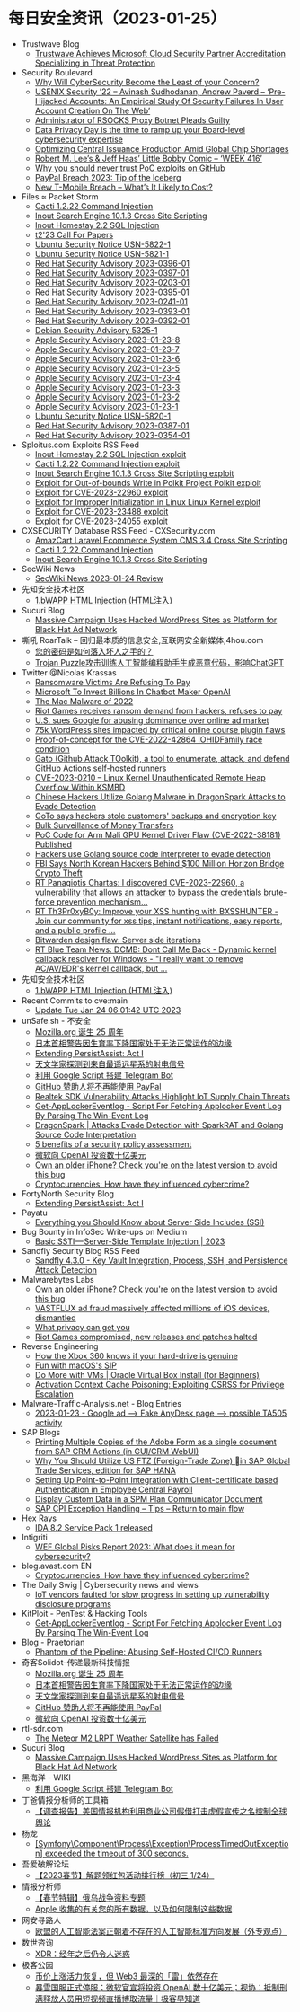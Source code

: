 # 每日安全资讯（2023-01-25）

- Trustwave Blog
  - [Trustwave Achieves Microsoft Cloud Security Partner Accreditation Specializing in Threat Protection](https://www.trustwave.com/en-us/resources/blogs/trustwave-blog/trustwave-achieves-microsoft-cloud-security-partner-accreditation-specializing-in-threat-protection/)
- Security Boulevard
  - [Why Will CyberSecurity Become the Least of your Concern?](https://securityboulevard.com/2023/01/why-will-cybersecurity-become-the-least-of-your-concern/)
  - [USENIX Security ’22 – Avinash Sudhodanan, Andrew Paverd –  ‘Pre-Hijacked Accounts: An Empirical Study Of Security Failures In User Account Creation On The Web’](https://securityboulevard.com/2023/01/usenix-security-22-avinash-sudhodanan-andrew-paverd-pre-hijacked-accounts-an-empirical-study-of-security-failures-in-user-account-creation-on-the-web/)
  - [Administrator of RSOCKS Proxy Botnet Pleads Guilty](https://securityboulevard.com/2023/01/administrator-of-rsocks-proxy-botnet-pleads-guilty/)
  - [Data Privacy Day is the time to ramp up your Board-level cybersecurity expertise](https://securityboulevard.com/2023/01/data-privacy-day-is-the-time-to-ramp-up-your-board-level-cybersecurity-expertise/)
  - [Optimizing Central Issuance Production Amid Global Chip Shortages](https://securityboulevard.com/2023/01/optimizing-central-issuance-production-amid-global-chip-shortages/)
  - [Robert M. Lee’s & Jeff Haas’ Little Bobby Comic – ‘WEEK 416’](https://securityboulevard.com/2023/01/robert-m-lees-jeff-haas-little-bobby-comic-week-416/)
  - [Why you should never trust PoC exploits on GitHub](https://securityboulevard.com/2023/01/why-you-should-never-trust-poc-exploits-on-github/)
  - [PayPal Breach 2023: Tip of the Iceberg](https://securityboulevard.com/2023/01/paypal-breach-2023-tip-of-the-iceberg/)
  - [New T-Mobile Breach – What’s It Likely to Cost?](https://securityboulevard.com/2023/01/new-t-mobile-breach-whats-it-likely-to-cost/)
- Files ≈ Packet Storm
  - [Cacti 1.2.22 Command Injection](https://packetstormsecurity.com/files/170714/cacti_unauthenticated_cmd_injection.rb.txt)
  - [Inout Search Engine 10.1.3 Cross Site Scripting](https://packetstormsecurity.com/files/170713/inoutse1013-xss.txt)
  - [Inout Homestay 2.2 SQL Injection](https://packetstormsecurity.com/files/170712/inouthomestay22-sql.txt)
  - [t2'23 Call For Papers](https://packetstormsecurity.com/files/170711/T223-CFP.txt)
  - [Ubuntu Security Notice USN-5822-1](https://packetstormsecurity.com/files/170710/USN-5822-1.txt)
  - [Ubuntu Security Notice USN-5821-1](https://packetstormsecurity.com/files/170709/USN-5821-1.txt)
  - [Red Hat Security Advisory 2023-0396-01](https://packetstormsecurity.com/files/170708/RHSA-2023-0396-01.txt)
  - [Red Hat Security Advisory 2023-0397-01](https://packetstormsecurity.com/files/170707/RHSA-2023-0397-01.txt)
  - [Red Hat Security Advisory 2023-0203-01](https://packetstormsecurity.com/files/170706/RHSA-2023-0203-01.txt)
  - [Red Hat Security Advisory 2023-0395-01](https://packetstormsecurity.com/files/170705/RHSA-2023-0395-01.txt)
  - [Red Hat Security Advisory 2023-0241-01](https://packetstormsecurity.com/files/170704/RHSA-2023-0241-01.txt)
  - [Red Hat Security Advisory 2023-0393-01](https://packetstormsecurity.com/files/170703/RHSA-2023-0393-01.txt)
  - [Red Hat Security Advisory 2023-0392-01](https://packetstormsecurity.com/files/170702/RHSA-2023-0392-01.txt)
  - [Debian Security Advisory 5325-1](https://packetstormsecurity.com/files/170701/dsa-5325-1.txt)
  - [Apple Security Advisory 2023-01-23-8](https://packetstormsecurity.com/files/170700/APPLE-SA-2023-01-23-8.txt)
  - [Apple Security Advisory 2023-01-23-7](https://packetstormsecurity.com/files/170699/APPLE-SA-2023-01-23-7.txt)
  - [Apple Security Advisory 2023-01-23-6](https://packetstormsecurity.com/files/170698/APPLE-SA-2023-01-23-6.txt)
  - [Apple Security Advisory 2023-01-23-5](https://packetstormsecurity.com/files/170697/APPLE-SA-2023-01-23-5.txt)
  - [Apple Security Advisory 2023-01-23-4](https://packetstormsecurity.com/files/170696/APPLE-SA-2023-01-23-4.txt)
  - [Apple Security Advisory 2023-01-23-3](https://packetstormsecurity.com/files/170695/APPLE-SA-2023-01-23-3.txt)
  - [Apple Security Advisory 2023-01-23-2](https://packetstormsecurity.com/files/170694/APPLE-SA-2023-01-23-2.txt)
  - [Apple Security Advisory 2023-01-23-1](https://packetstormsecurity.com/files/170693/APPLE-SA-2023-01-23-1.txt)
  - [Ubuntu Security Notice USN-5820-1](https://packetstormsecurity.com/files/170692/USN-5820-1.txt)
  - [Red Hat Security Advisory 2023-0387-01](https://packetstormsecurity.com/files/170691/RHSA-2023-0387-01.txt)
  - [Red Hat Security Advisory 2023-0354-01](https://packetstormsecurity.com/files/170690/RHSA-2023-0354-01.txt)
- Sploitus.com Exploits RSS Feed
  - [Inout Homestay 2.2 SQL Injection exploit](https://sploitus.com/exploit?id=PACKETSTORM:170712&utm_source=rss&utm_medium=rss)
  - [Cacti 1.2.22 Command Injection exploit](https://sploitus.com/exploit?id=PACKETSTORM:170714&utm_source=rss&utm_medium=rss)
  - [Inout Search Engine 10.1.3 Cross Site Scripting exploit](https://sploitus.com/exploit?id=PACKETSTORM:170713&utm_source=rss&utm_medium=rss)
  - [Exploit for Out-of-bounds Write in Polkit Project Polkit exploit](https://sploitus.com/exploit?id=D4177D76-F32E-59C8-BDDB-105E9ADA8A3C&utm_source=rss&utm_medium=rss)
  - [Exploit for CVE-2023-22960 exploit](https://sploitus.com/exploit?id=C3C92D33-EE4A-5915-A66B-4F11104E6737&utm_source=rss&utm_medium=rss)
  - [Exploit for Improper Initialization in Linux Linux Kernel exploit](https://sploitus.com/exploit?id=EB24215E-691D-5021-A9EA-DD51BE5B88A7&utm_source=rss&utm_medium=rss)
  - [Exploit for CVE-2023-23488 exploit](https://sploitus.com/exploit?id=9019033E-13FA-5658-B22B-9BEC8E1E8158&utm_source=rss&utm_medium=rss)
  - [Exploit for CVE-2023-24055 exploit](https://sploitus.com/exploit?id=6894117C-849A-5F39-AD43-5A50A35879C7&utm_source=rss&utm_medium=rss)
- CXSECURITY Database RSS Feed - CXSecurity.com
  - [AmazCart Laravel Ecommerce System CMS 3.4 Cross Site Scripting](https://cxsecurity.com/issue/WLB-2023010045)
  - [Cacti 1.2.22 Command Injection](https://cxsecurity.com/issue/WLB-2023010044)
  - [Inout Search Engine 10.1.3 Cross Site Scripting](https://cxsecurity.com/issue/WLB-2023010043)
- SecWiki News
  - [SecWiki News 2023-01-24 Review](http://www.sec-wiki.com/?2023-01-24)
- 先知安全技术社区
  - [1.bWAPP HTML Injection (HTML注入)](https://xz.aliyun.com/t/12064)
- Sucuri Blog
  - [Massive Campaign Uses Hacked WordPress Sites as Platform for Black Hat Ad Network](https://blog.sucuri.net/2023/01/massive-campaign-uses-hacked-wordpress-sites-as-platform-for-black-hat-ad-network.html)
- 嘶吼 RoarTalk – 回归最本质的信息安全,互联网安全新媒体,4hou.com
  - [您的密码是如何落入坏人之手的？](https://www.4hou.com/posts/jJpP)
  - [Trojan Puzzle攻击训练人工智能编程助手生成恶意代码，影响ChatGPT](https://www.4hou.com/posts/8YQ3)
- Twitter @Nicolas Krassas
  - [Ransomware Victims Are Refusing To Pay](https://twitter.com/Dinosn/status/1617964486971002883)
  - [Microsoft To Invest Billions In Chatbot Maker OpenAI](https://twitter.com/Dinosn/status/1617964454318342146)
  - [The Mac Malware of 2022](https://twitter.com/Dinosn/status/1617964401004511233)
  - [Riot Games receives ransom demand from hackers, refuses to pay](https://twitter.com/Dinosn/status/1617964255143399424)
  - [U.S. sues Google for abusing dominance over online ad market](https://twitter.com/Dinosn/status/1617963943515033602)
  - [75k WordPress sites impacted by critical online course plugin flaws](https://twitter.com/Dinosn/status/1617963811394433025)
  - [Proof-of-concept for the CVE-2022-42864 IOHIDFamily race condition](https://twitter.com/Dinosn/status/1617919197610409985)
  - [Gato (Github Attack TOolkit), a tool to enumerate, attack, and defend GitHub Actions self-hosted runners](https://twitter.com/Dinosn/status/1617917177541320705)
  - [CVE-2023-0210 – Linux Kernel Unauthenticated Remote Heap Overflow Within KSMBD](https://twitter.com/Dinosn/status/1617917073702924288)
  - [Chinese Hackers Utilize Golang Malware in DragonSpark Attacks to Evade Detection](https://twitter.com/Dinosn/status/1617916820002058244)
  - [GoTo says hackers stole customers' backups and encryption key](https://twitter.com/Dinosn/status/1617916735444881410)
  - [Bulk Surveillance of Money Transfers](https://twitter.com/Dinosn/status/1617871463729758210)
  - [PoC Code for Arm Mali GPU Kernel Driver Flaw (CVE-2022-38181) Published](https://twitter.com/Dinosn/status/1617871384381911040)
  - [Hackers use Golang source code interpreter to evade detection](https://twitter.com/Dinosn/status/1617871343307087872)
  - [FBI Says North Korean Hackers Behind $100 Million Horizon Bridge Crypto Theft](https://twitter.com/Dinosn/status/1617871299250126855)
  - [RT Panagiotis Chartas: I discovered CVE-2023-22960, a vulnerability that allows an attacker to bypass the credentials brute-force prevention mechanism...](https://twitter.com/t3l3machus/status/1617870551594471424)
  - [RT Th3Pr0xyB0y: Improve your XSS hunting with BXSSHUNTER - Join our community for xss tips, instant notifications, easy reports, and a public profile ...](https://twitter.com/Th3Pr0xyB0y/status/1617853326464536588)
  - [Bitwarden design flaw: Server side iterations](https://twitter.com/Dinosn/status/1617813389161693189)
  - [RT Blue Team News: DCMB: Dont Call Me Back - Dynamic kernel callback resolver for Windows - "I really want to remove AC/AV/EDR's kernel callback, but ...](https://twitter.com/blueteamsec1/status/1617681728990248960)
- 先知安全技术社区
  - [1.bWAPP HTML Injection (HTML注入)](https://xz.aliyun.com/t/12064)
- Recent Commits to cve:main
  - [Update Tue Jan 24 06:01:42 UTC 2023](https://github.com/trickest/cve/commit/5532d6347ca7a879d78bf044492684b99b614c55)
- unSafe.sh - 不安全
  - [Mozilla.org 诞生 25 周年](https://buaq.net/go-146637.html)
  - [日本首相警告因生育率下降国家处于无法正常运作的边缘](https://buaq.net/go-146625.html)
  - [Extending PersistAssist: Act I](https://buaq.net/go-146634.html)
  - [天文学家探测到来自最遥远星系的射电信号](https://buaq.net/go-146626.html)
  - [利用 Google Script 搭建 Telegram Bot](https://buaq.net/go-146635.html)
  - [GitHub 赞助人将不再能使用 PayPal](https://buaq.net/go-146627.html)
  - [Realtek SDK Vulnerability Attacks Highlight IoT Supply Chain Threats](https://buaq.net/go-146621.html)
  - [Get-AppLockerEventlog - Script For Fetching Applocker Event Log By Parsing The Win-Event Log](https://buaq.net/go-146617.html)
  - [DragonSpark | Attacks Evade Detection with SparkRAT and Golang Source Code Interpretation](https://buaq.net/go-146614.html)
  - [5 benefits of a security policy assessment](https://buaq.net/go-146622.html)
  - [微软向 OpenAI 投资数十亿美元](https://buaq.net/go-146615.html)
  - [Own an older iPhone? Check you're on the latest version to avoid this bug](https://buaq.net/go-146653.html)
  - [Cryptocurrencies: How have they influenced cybercrime?](https://buaq.net/go-146607.html)
- FortyNorth Security Blog
  - [Extending PersistAssist: Act I](https://fortynorthsecurity.com/blog/extending-persistassist/)
- Payatu
  - [Everything you Should Know about Server Side Includes (SSI)](https://payatu.com/blog/server-side-includes-ssi/)
- Bug Bounty in InfoSec Write-ups on Medium
  - [Basic SSTI — Server-Side Template Injection | 2023](https://infosecwriteups.com/basic-ssti-server-side-template-injection-2023-da4995583554?source=rss----7b722bfd1b8d--bug_bounty)
- Sandfly Security Blog RSS Feed
  - [Sandfly 4.3.0 - Key Vault Integration, Process, SSH, and Persistence Attack Detection](https://sandflysecurity.com/blog/sandfly-4-3-0-key-vault-integration-process-ssh-and-persistence-attack-detection)
- Malwarebytes Labs
  - [Own an older iPhone? Check you're on the latest version to avoid this bug](https://www.malwarebytes.com/blog/news/2023/01/own-an-older-iphone-check-youre-on-the-latest-version-to-avoid-this-bug)
  - [VASTFLUX ad fraud massively affected millions of iOS devices, dismantled](https://www.malwarebytes.com/blog/news/2023/01/vastflux-ad-fraud-massively-affected-millions-of-ios-devices-dismantled)
  - [What privacy can get you](https://www.malwarebytes.com/blog/news/2023/01/what-privacy-gets-you)
  - [Riot Games compromised, new releases and patches halted](https://www.malwarebytes.com/blog/news/2023/01/riot-games-reveals-compromise-of-development-environment)
- Reverse Engineering
  - [How the Xbox 360 knows if your hard-drive is genuine](https://www.reddit.com/r/ReverseEngineering/comments/10ke40q/how_the_xbox_360_knows_if_your_harddrive_is/)
  - [Fun with macOS's SIP](https://www.reddit.com/r/ReverseEngineering/comments/10kb847/fun_with_macoss_sip/)
  - [Do More with VMs | Oracle Virtual Box Install (for Beginners)](https://www.reddit.com/r/ReverseEngineering/comments/10kg04b/do_more_with_vms_oracle_virtual_box_install_for/)
  - [Activation Context Cache Poisoning: Exploiting CSRSS for Privilege Escalation](https://www.reddit.com/r/ReverseEngineering/comments/10jt643/activation_context_cache_poisoning_exploiting/)
- Malware-Traffic-Analysis.net - Blog Entries
  - [2023-01-23 - Google ad --> Fake AnyDesk page --> possible TA505 activity](https://www.malware-traffic-analysis.net/2023/01/23/index.html)
- SAP Blogs
  - [Printing Multiple Copies of the Adobe Form as a single document from SAP CRM Actions (in GUI/CRM WebUI)](https://blogs.sap.com/2023/01/24/printing-multiple-copies-of-the-adobe-form-as-a-single-document-from-sap-crm-actions-in-gui-crm-webui/)
  - [Why You Should Utilize US FTZ (Foreign-Trade Zone) in SAP Global Trade Services, edition for SAP HANA](https://blogs.sap.com/2023/01/24/why-you-should-utilize-us-ftz-foreign-trade-zone-in-sap-global-trade-services-edition-for-sap-hana/)
  - [Setting Up Point-to-Point Integration with Client-certificate based Authentication in Employee Central Payroll](https://blogs.sap.com/2023/01/24/setting-up-point-to-point-integration-with-client-certificate-based-authentication-in-employee-central-payroll/)
  - [Display Custom Data in a SPM Plan Communicator Document](https://blogs.sap.com/2023/01/24/display-custom-data-in-a-spm-plan-communicator-document/)
  - [SAP CPI Exception Handling – Tips – Return to main flow](https://blogs.sap.com/2023/01/24/sap-cpi-exception-handling-tips-return-to-main-flow/)
- Hex Rays
  - [IDA 8.2 Service Pack 1 released](https://hex-rays.com/blog/ida-8-2-service-pack-1-released/)
- Intigriti
  - [WEF Global Risks Report 2023: What does it mean for cybersecurity?](https://blog.intigriti.com/2023/01/24/wef-global-risks-report-2023-what-does-it-mean-for-cybersecurity/)
- blog.avast.com EN
  - [Cryptocurrencies: How have they influenced cybercrime?](https://blog.avast.com/cryptocurrencies-cybercrime)
- The Daily Swig | Cybersecurity news and views
  - [IoT vendors faulted for slow progress in setting up vulnerability disclosure programs](https://portswigger.net/daily-swig/iot-vendors-faulted-for-slow-progress-in-setting-up-vulnerability-disclosure-programs)
- KitPloit - PenTest & Hacking Tools
  - [Get-AppLockerEventlog - Script For Fetching Applocker Event Log By Parsing The Win-Event Log](http://www.kitploit.com/2023/01/get-applockereventlog-script-for.html)
- Blog - Praetorian
  - [Phantom of the Pipeline: Abusing Self-Hosted CI/CD Runners](https://www.praetorian.com/blog/introducing-gato-for-ci-cd-exploitation/)
- 奇客Solidot–传递最新科技情报
  - [Mozilla.org 诞生 25 周年](https://www.solidot.org/story?sid=73951)
  - [日本首相警告因生育率下降国家处于无法正常运作的边缘](https://www.solidot.org/story?sid=73950)
  - [天文学家探测到来自最遥远星系的射电信号](https://www.solidot.org/story?sid=73949)
  - [GitHub 赞助人将不再能使用 PayPal](https://www.solidot.org/story?sid=73948)
  - [微软向 OpenAI 投资数十亿美元](https://www.solidot.org/story?sid=73947)
- rtl-sdr.com
  - [The Meteor M2 LRPT Weather Satellite has Failed](https://www.rtl-sdr.com/the-meteor-m2-lrpt-weather-satellite-has-failed/)
- Sucuri Blog
  - [Massive Campaign Uses Hacked WordPress Sites as Platform for Black Hat Ad Network](https://blog.sucuri.net/2023/01/massive-campaign-uses-hacked-wordpress-sites-as-platform-for-black-hat-ad-network.html)
- 黑海洋 - WIKI
  - [利用 Google Script 搭建 Telegram Bot](https://blog.upx8.com/3199)
- 丁爸情报分析师的工具箱
  - [【调查报告】美国情报机构利用商业公司假借打击虚假宣传之名控制全球舆论](https://mp.weixin.qq.com/s?__biz=MzI2MTE0NTE3Mw==&mid=2651134663&idx=1&sn=05fe2beb691798e6901ba875717acb1f&chksm=f1af6dfdc6d8e4ebbfa237ccb71dd2c97aca142dc6c6a9e4bd9b7cf5646ec4bc2d690fb9f7ea&scene=58&subscene=0#rd)
- 杨龙
  - [[Symfony\Component\Process\Exception\ProcessTimedOutException] exceeded the timeout of 300 seconds.](https://www.yanglong.pro/symfonycomponentprocessexceptionprocesstimedoutexception-exceeded-the-timeout-of-300-seconds/)
- 吾爱破解论坛
  - [【2023春节】解题领红包活动排行榜（初三 1/24）](https://mp.weixin.qq.com/s?__biz=MjM5Mjc3MDM2Mw==&mid=2651138759&idx=1&sn=2f8a22bc001e16129c82f1d763437aac&chksm=bd50ba938a27338552d2b2be324ce29e2d3f0c5f8018b5ca8e5f70b1a38c0832fa3a2c30b15b&scene=58&subscene=0#rd)
- 情报分析师
  - [【春节特辑】俄乌战争资料专题](https://mp.weixin.qq.com/s?__biz=MzA3Mjc1MTkwOA==&mid=2650524362&idx=1&sn=fded9820c4215af055110fb8c941ba94&chksm=8716e481b0616d974917736820f1ff4e8014634ad25632cca2dc19868d3f8c6a69e942fb45ee&scene=58&subscene=0#rd)
  - [Apple 收集的有关您的所有数据，以及如何限制这些数据](https://mp.weixin.qq.com/s?__biz=MzA3Mjc1MTkwOA==&mid=2650524362&idx=2&sn=0347bc8610794b57946fdc840ca12b4f&chksm=8716e481b0616d97d6e9310d039765b8e02324917b94d14aa654e7baa17cc6edc607f6c6f44c&scene=58&subscene=0#rd)
- 网安寻路人
  - [欧盟的人工智能法案正朝着不存在的人工智能标准方向发展（外专观点）](https://mp.weixin.qq.com/s?__biz=MzIxODM0NDU4MQ==&mid=2247498707&idx=1&sn=3782542fe8f708ccd042e810e1618e9b&chksm=97e94639a09ecf2fe42640205141becb2a40aab9528f0d87e174f93dd768520b2357fd46a8a0&scene=58&subscene=0#rd)
- 数世咨询
  - [XDR：经年之后仍令人迷惑](https://mp.weixin.qq.com/s?__biz=MzkxNzA3MTgyNg==&mid=2247496984&idx=1&sn=7b716fc702b738c4edafe536af68a05e&chksm=c14487a5f6330eb33b996c66c5943d2c90d3b81f5c323b804af9cf3253c289cd3770188fd352&scene=58&subscene=0#rd)
- 极客公园
  - [币价上涨活力恢复，但 Web3 最深的「雷」依然存在](https://mp.weixin.qq.com/s?__biz=MTMwNDMwODQ0MQ==&mid=2652981283&idx=1&sn=5dac11b64de82b39c7315ef45c10a903&chksm=7e5435954923bc835955447af930320cbca1e9d446d83283327c9535b55a2b4e753013f6fa69&scene=58&subscene=0#rd)
  - [暴雪国服正式停服；微软官宣将投资 OpenAI 数十亿美元；视协：抵制刑满释放人员用短视频直播博取流量｜极客早知道](https://mp.weixin.qq.com/s?__biz=MTMwNDMwODQ0MQ==&mid=2652981272&idx=1&sn=f24f2734eeda4b78898af5df7ae205b2&chksm=7e5435ae4923bcb8fafdfe9c311b140282ece53a600b10f8ee367e08841fa0320ea1e90211a6&scene=58&subscene=0#rd)
